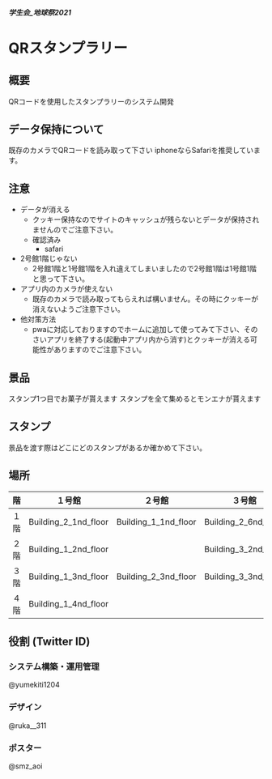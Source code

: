 ##### 学生会_地球祭2021
# QRスタンプラリー

## 概要
QRコードを使用したスタンプラリーのシステム開発

## データ保持について
既存のカメラでQRコードを読み取って下さい
iphoneならSafariを推奨しています。

## 注意
- データが消える
    - クッキー保持なのでサイトのキャッシュが残らないとデータが保持されませんのでご注意下さい。
    - 確認済み
        - safari
- 2号館1階じゃない
    - 2号館1階と1号館1階を入れ違えてしまいましたので2号館1階は1号館1階と思って下さい。
- アプリ内のカメラが使えない
    - 既存のカメラで読み取ってもらえれば構いません。その時にクッキーが消えないようご注意下さい。
- 他対策方法
    - pwaに対応しておりますのでホームに追加して使ってみて下さい、そのさいアプリを終了する(起動中アプリ内から消す)とクッキーが消える可能性がありますのでご注意下さい。

## 景品
スタンプ1つ目でお菓子が貰えます
スタンプを全て集めるとモンエナが貰えます

## スタンプ
景品を渡す際はどこにどのスタンプがあるか確かめて下さい。

## 場所



| 階 | １号館 | ２号館 | ３号館 |
| -------- | -------- | -------- | -------- |
| １階 | Building_2_1nd_floor | Building_1_1nd_floor | Building_2_6nd_floor |
| ２階 | Building_1_2nd_floor | | Building_3_2nd_floor |
| ３階 | Building_1_3nd_floor | Building_2_3nd_floor | Building_3_3nd_floor |
| ４階 | Building_1_4nd_floor | | |

## 役割 (Twitter ID)
### システム構築・運用管理
@yumekiti1204
### デザイン
@ruka__311
### ポスター
@smz_aoi